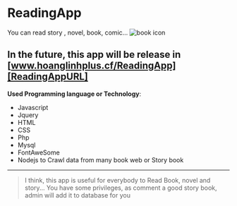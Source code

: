 # ReadingApp
You can read story , novel, book, comic...
![book icon](https://img.icons8.com/cute-clipart/344/book.png)
## In the future, this app will be release in [www.hoanglinhplus.cf/ReadingApp][ReadingAppURL]
[ReadingAppURL]: https://hoanglinhplus.cf/ReadingApp

**Used Programming language or Technology**: 
- Javascript
- Jquery
- HTML
- CSS
- Php
- Mysql
- FontAweSome
- Nodejs to Crawl data from many book web or  Story book
---
> I think, this app is useful for everybody to Read Book, novel and story...
> You have some privileges, as comment a good story book, admin will add it to database for you

